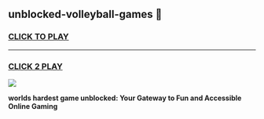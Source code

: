 
## unblocked-volleyball-games 👋
<h3>
<a href="https://premium.freeplayer.one?title=unblocked-volleyball-games&ref=14F">CLICK TO PLAY</a></h3>
<hr>

<h3>
<a href="https://premium.freeplayer.one?title=unblocked-volleyball-games&ref=14F">CLICK 2 PLAY</a>
  
</h3>

<a href="https://premium.freeplayer.one?title=unblocked-volleyball-games&ref=12F/"><img src="https://clearcache.store/games.png"></a>


**worlds hardest game unblocked: Your Gateway to Fun and Accessible Online Gaming**
